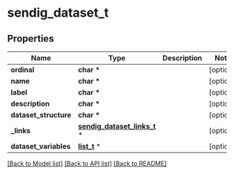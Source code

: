 # sendig_dataset_t

## Properties
Name | Type | Description | Notes
------------ | ------------- | ------------- | -------------
**ordinal** | **char \*** |  | [optional] 
**name** | **char \*** |  | [optional] 
**label** | **char \*** |  | [optional] 
**description** | **char \*** |  | [optional] 
**dataset_structure** | **char \*** |  | [optional] 
**_links** | [**sendig_dataset_links_t**](sendig_dataset_links.md) \* |  | [optional] 
**dataset_variables** | [**list_t**](sendig_dataset_variable.md) \* |  | [optional] 

[[Back to Model list]](../README.md#documentation-for-models) [[Back to API list]](../README.md#documentation-for-api-endpoints) [[Back to README]](../README.md)


